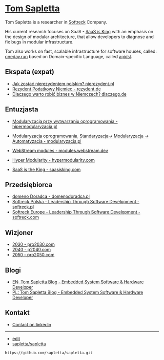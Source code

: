 # [Tom Sapletta](https://sapletta.github.io/sapletta/)

Tom Sapletta is a researcher in [Softreck](https://softreck.com/) Company.

His current research focuses on SaaS - [SaaS is King](https://www.saasisking.com/) with an emphasis on the design of modular architecture, that allow developers to diagnose and fix bugs in modular infrastructure.

Tom also works on fast, scalable infrastructure for software houses, called: [oneday.run](https://www.oneday.run/) based on Domain-specific Language, called [apidsl](https://www.apidsl.com).



## Ekspata (expat)


+ [Jak zostać nierezydentem polskim?  nierezydent.pl](https://www.nierezydent.pl/)
+ [Rezydent Podatkowy Niemiec - rezydent.de](https://www.rezydent.de/)
+ [Dlaczego warto robić biznes w Niemczech?  dlaczego.de](https://www.dlaczego.de/)


## Entuzjasta

+ [Modularyzacja przy wytwarzaniu oprogramowania - hipermodularyzacja.pl](https://www.hipermodularyzacja.pl/)
+ [Modularyzacja oprogramowania, Standaryzacja-> Modularyzacja -> Automatyzacja - modularyzacja.pl](https://www.modularyzacja.pl/)
+ [WebStream modules - modules.webstream.dev](https://modules.webstream.dev)


+ [Hyper Modularity - hypermodularity.com](https://www.hypermodularity.com/)
+ [SaaS is the King - saasisking.com](https://www.saasisking.com/)

## Przedsiębiorca

+ [domeno Doradca - domenodoradca.pl](https://www.domenodoradca.pl/)
+ [Softreck Polska - Leadership Through Software Development - softreck.pl](https://softreck.pl/)
+ [Softreck Europe - Leadership Through Software Development - softreck.com](https://softreck.com/)



## Wizjoner

+ [2030 - pro2030.com](https://www.pro2030.com/#/)
+ [2040 - p2040.com](https://www.p2040.com/#/)
+ [2050 - pro2050.com](https://www.pro2050.com/#/)



## Blogi

+ [EN: Tom Sapletta Blog - Embedded System Software & Hardware Developer](https://tom.sapletta.com/)
+ [PL: Tom Sapletta Blog - Embedded System Software & Hardware Developer](https://tom.sapletta.pl/)


## Kontakt

+ [Contact on linkedin](https://www.linkedin.com/in/tom-sapletta-com/)




---
+ [edit](https://github.com/sapletta/sapletta/edit/main/README.md)
+ [sapletta/sapletta](https://github.com/sapletta/sapletta)
```
https://github.com/sapletta/sapletta.git
```
